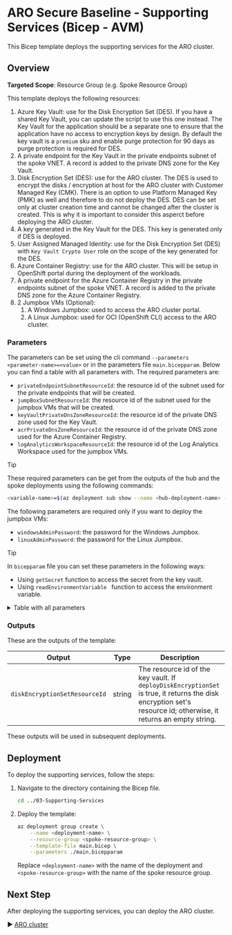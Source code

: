 # ARO Secure Baseline - Supporting Services (Bicep - AVM)

This Bicep template deploys the supporting services for the ARO cluster.

## Overview

**Targeted Scope**: Resource Group (e.g. Spoke Resource Group)

This template deploys the following resources:

1. Azure Key Vault: use for the Disk Encryption Set (DES). If you have a shared Key Vault, you can update the script to use this one instead. The Key Vault for the application should be a separate one to ensure that the application have no access to encryption keys by design. By default the key vault is a `premium` sku and enable purge protection for 90 days as purge protection is required for DES.
1. A private endpoint for the Key Vault in the private endpoints subnet of the spoke VNET. A record is added to the private DNS zone for the Key Vault.
1. Disk Encryption Set (DES): use for the ARO cluster. The DES is used to encrypt the disks / encryption at host for the ARO cluster with Customer Managed Key (CMK). There is an option to use Platform Managed Key (PMK) as well and therefore to do not deploy the DES. DES can be set only at cluster creation time and cannot be changed after the cluster is created. This is why it is important to consider this asperct before deploying the ARO cluster.
1. A key generated in the Key Vault for the DES. This key is generated only if DES is deployed.
1. User Assigned Managed Identity: use for the Disk Encryption Set (DES) with `Key Vault Crypto User` role on the scope of the key generated for the DES.
1. Azure Container Registry: use for the ARO cluster. This will be setup in OpenShift portal during the deployment of the workloads.
1. A private endpoint for the Azure Container Registry in the private endpoints subnet of the spoke VNET. A record is added to the private DNS zone for the Azure Container Registry.
1. 2 Jumpbox VMs (Optional):
    1. A Windows Jumpbox: used to access the ARO cluster portal.
    1. A Linux Jumpbox: used for OCI (OpenShift CLI) access to the ARO cluster.

### Parameters

The parameters can be set using the cli command `--parameters <parameter-name>=<value>` or in the parameters file `main.bicepparam`. Below you can find a table with all parameters with. The required parameters are:

- `privateEndpointSubnetResourceId`: the resource id of the subnet used for the private endpoints that will be created.
- `jumpBoxSubnetResourceId`: the resource id of the subnet used for the jumpbox VMs that will be created.
- `keyVaultPrivateDnsZoneResourceId`: the resource id of the private DNS zone used for the Key Vault.
- `acrPrivateDnsZoneResourceId`: the resource id of the private DNS zone used for the Azure Container Registry.
- `logAnalyticsWorkspaceResourceId`: the resource id of the Log Analytics Workspace used for the jumpbox VMs.

> [!TIP]
> These required parameters can be get from the outputs of the hub and the spoke deployments using the following commands:
>
> ```bash
> <variable-name>=$(az deployment sub show --name <hub-deployment-name> --query properties.outputs.<output-name>.value -o tsv)
> ```

The following parameters are required only if you want to deploy the jumpbox VMs:

- `windowsAdminPassword`: the password for the Windows Jumpbox.
- `linuxAdminPassword`: the password for the Linux Jumpbox.

> [!TIP]
> In `bicepparam` file you can set these parameters in the following ways:
> - Using `getSecret` function to access the secret from the key vault.
> - Using `readEnvironmentVariable ` function to access the environment variable.

<details>
<summary>Table with all parameters</summary>

| Name               | Type   | Description                                                                                                                                                                                                 | Default Value                 |
|--------------------|--------|-------------------------------------------------------------------------------------------------------------------------------------------------------------------------------------------------------------|-------------------------------|
| `workloadName`     | string | The name of the workload. Defaults to aro-lza.                                                                                                                                                                 | `aro-lza`                       |
| `location`         | string | The location of the resources. Defaults to the deployment location.                                                                                                                                        | `deployment().location`       |
| `env`              | string | The type of environment. Defaults to DEV.                                                                                                                                                                  | `DEV`                       |
| `hash`             | string | The hash to be added to every name like resource, subnet, etc. If not set, a unique string is generated for resources with global name based on its resource group id. The size of the hash is 5 characters. | `null` (optional parameter)   |
| `tags`             | object | The tags to apply to the resources. Defaults to an object with the environment and workload name.                                                                                                          | Object with `environment`, `workload`, and optionally `hash` |
| `enableAvmTelemetry` | bool | Enable Azure Verified Modules (AVM) telemetry. Defaults to true.                                                                                                                                           | `true`                        |
| `privateEndpointSubnetResourceId` | string | The resource id of the subnet where the private endpoint will be created. | |
| `jumpBoxSubnetResourceId`        | string | The resource id of the subnet where the jump box will be created.    | |
| `keyVaultPrivateDnsZoneResourceId` | string | The resource id of the private DNS zone for the key vault.          | |
| `acrPrivateDnsZoneResourceId`    | string | The resource id of the private DNS zone for the container registry.  | |
| `keyVaultName`                    | string          | The name of the key vault. Defaults to the naming convention `<abbreviation-key-vault><workloadName><lower-case-env><location-short>[<hash>]`.                                                                                | `generateUniqueGlobalName('keyVault', workloadName, env, location, null, hash, [resourceGroup().id], 5, 24, false)`|
| `keyVaultSku`                     | keyVaultSkuType | The SKU of the key vault. Defaults to premium.                                                                                                                                                                                 | `'premium'`                                                                                         |
| `enablePurgeProtection`           | bool            | Enable purge protection. Defaults to true. If disk encryption set is enabled, it is set to true as it is required by the cluster.                                                                                              | `true || deployDiskEncryptionSet`                                                                   |
| `softDeleteRetentionInDays`       | int             | The number of days to retain soft deleted keys. Defaults to 90.                                                                                                                                                               | `90`                                                                                                |
| `enableVaultForDeployment`        | bool            | Property to specify whether Azure Virtual Machines are permitted to retrieve certificates stored as secrets from the key vault. Defaults to false.                                                                             | `false`                                                                                             |
| `enableVaultForTemplateDeployment` | bool            | Property to specify whether Azure Resource Manager is permitted to retrieve secrets from the key vault. Defaults to false.                                                                                                     | `false`                                                                                             |
| `enableVaultForDiskEncryption`    | bool            | Property to specify whether Azure Disk Encryption is permitted to retrieve secrets from the key vault. Defaults to true.                                                                                                        | `true`                                                                                              |
| `keys`                            | keyType[]       | The key to be created in the key vault. Defaults to an empty array. If deployDiskEncryptionSet is set to true, a key for disk encryption set will be created.                                                                  | `[]`                                                                                                |
| `secrets`                         | array           |                                                                                                                                                                                                                               |                                                                                                     |
| `keyVaultPrivateEndpointName`     | string          | The name of the private endpoint for the key vault. Defaults to the naming convention `<abbreviation-private-endpoint>-<key-vault-name>`.                                                                                      | `generateResourceNameFromParentResourceName('privateEndpoint', keyVaultName, null, hash)`           |
| `deployDiskEncryptionSet`                        | bool       | Flag to determine if the disk encryption set should be deployed. Defaults to false.                                                                                                                                           | `true`                                                                                              |
| `diskEncryptionSetName`                          | string     | The name of the disk encryption set. Defaults to the naming convention `<abbreviation-disk-encryption-set>-<workloadName>-<lower-case-env>-<location-short>[-<hash>]`.                                                     | `generateResourceName('diskEncryptionSet', workloadName, env, location, null, hash)`                |
| `userManagedIdentityToAccessDiskEncryptionSetKeyName` | string | The name of the user managed identity to access the key vault for the disk encryption set. Defaults to the naming convention `<abbreviation-user-managed-identity>-<disk-encryption-set-name>[-<hash>]`.              | `generateResourceNameFromParentResourceName('userManagedIdentity', diskEncryptionSetName, null, hash)`|
| `diskEncryptionSetEncryptionType`               | string     | The type of encryption to be used for the disk encryption set. Defaults to `EncryptionAtRestWithCustomerKey`. Currently `ConfidentialVmEncryptedWithCustomerKey` is not supported by the AVM template.                     | `'EncryptionAtRestWithCustomerKey'`                                                                |
| `diskEncryptionSetKey`                           | keyType    | The key to be created in the key vault for the disk encryption set. Defaults to an empty array.                                                                                                                             | `{ name: generateResourceNameFromParentResourceName('keyVaultKey', diskEncryptionSetName, null, hash), kty: 'RSA', keySize: 2048, rotationPolicy: { attributes: { expiryTime: 'P2Y' }, lifetimeActions: [ { action: { type: 'Rotate' }, trigger: { timeBeforeExpiry: 'P2M' } }, { action: { type: 'Notify' }, trigger: { timeBeforeExpiry: 'P30D' } } ] } }` |
| `containerRegistryName`                   | string                  | The name of the container registry. Defaults to the naming convention `<abbreviation-container-registry>-<workloadName>-<lower-case-env>-<location-short>[-<hash>]`.                                                      | `generateUniqueGlobalName('containerRegistry', workloadName, env, location, null, hash, [resourceGroup().id], 5, 50, false)`|
| `containerRegistrySku`                    | containerRegistrySkuType | The SKU of the container registry. Defaults to Premium.                                                                                                                                                                        | `'Premium'`                                                                                         |
| `containerRegistryPrivateEndpointName`    | string                  | The name of the private endpoint for the container registry. Defaults to the naming convention `<abbreviation-private-endpoint>-<container-registry-name>`.                                                                | `generateResourceNameFromParentResourceName('privateEndpoint', containerRegistryName, null, hash)`  |
| `deployWindowsJumpbox`      | bool                  | Flag to determine if the Windows VM should be deployed. Defaults to true.                                                                                                                                                     | `true`                                                                                              |
| `windowsVMName`             | string                | The name of the Windows virtual machine. Defaults to the naming convention `<abbreviation-virtual-machine><workloadName>-<lower-case-env>-<location-short>-win-jbx[-<hash>]`.                                                  | `generateResourceName('virtualMachine', workloadName, env, location, 'win-jbx', hash)`              |
| `windowsVMComputerName`     | string                | The name of the Windows virtual machine computer. Defaults to the naming convention `<take(workloadName, 7)>-win-jbx`.                                                                                                         | `'${take(workloadName, 7)}-win-jbx'`                                                               |
| `imageReferenceWindows`     | imageReferenceType    | The image reference for the Windows VM.                                                                                                                                                                                        | `{ offer: 'WindowsServer', publisher: 'MicrosoftWindowsServer', sku: '2022-datacenter-azure-edition', version: 'latest' }` |
| `windowsVMSize`             | string                | The size of the Windows virtual machine. Defaults to Standard_B2ms.                                                                                                                                                            | `'Standard_B2ms'`                                                                                  |
| `windowsAdminUsername`      | string                | The username of the local administrator account for the Windows virtual machine. Defaults to arolzauser.                                                                                                                        | `'arolzauser'`                                                                                     |
| `windowsAdminPassword`      | string                | The password for the local administrator account for the Windows virtual machine.                                                                                                                                              |                                                                                                     |
| `windowsNicConfigurations`  | nicConfigurationType[] | The NIC configurations for the Windows virtual machine. Defaults to a single NIC configuration with the name `ipconfig01` and the subnet resource id of the jump box subnet.                                                   | `[ { deleteOptions: 'Delete', ipConfigurations: [ { name: 'ipconfig01', subnetResourceId: jumpBoxSubnetResourceId } ], nicSuffix: '-nic-01', enableAcceleratedNetworking: false } ]` |
| `windowsOsDiskConfiguration` | osDiskType           | The OS disk configuration for the Windows virtual machine. Defaults to a managed disk with a storage account type of Standard_LRS.                                                                                             | `{ createOption: 'FromImage', deleteOption: 'Delete', managedDisk: { storageAccountType: 'Standard_LRS' }, diskSizeGB: 128 }` |
| `deployLinuxJumpbox`          | bool                  | Flag to determine if the Linux VM should be deployed. Defaults to true.                                                                                                                                                       | `true`                                                                                              |
| `linuxVMName`                 | string                | The name of the Linux virtual machine. Defaults to the naming convention `<abbreviation-virtual-machine><workloadName>-<lower-case-env>-<location-short>-lnx-jbx[-<hash>]`.                                                    | `generateResourceName('virtualMachine', workloadName, env, location, 'lnx-jbx', hash)`              |
| `linuxVMComputerName`         | string                | The name of the Linux virtual machine computer. Defaults to the naming convention `<take(workloadName, 7)>-lnx-jbx`.                                                                                                           | `'${take(workloadName, 7)}-lnx-jbx'`                                                               |
| `imageReferenceLinux`         | imageReferenceType    | The image reference for the Linux VM.                                                                                                                                                                                        | `{ offer: '0001-com-ubuntu-server-jammy', publisher: 'Canonical', sku: '22_04-lts-gen2', version: 'latest' }` |
| `linuxVMSize`                 | string                | The size of the Linux virtual machine. Defaults to Standard_B2ms.                                                                                                                                                            | `'Standard_B2ms'`                                                                                  |
| `linuxAdminUsername`          | string                | The username of the local administrator account for the Linux virtual machine. Defaults to arolzauser.                                                                                                                        | `'arolzauser'`                                                                                     |
| `linuxAdminPassword`          | string                | The password for the local administrator account for the Linux virtual machine.                                                                                                                                              |                                                                                                     |
| `linuxNicConfigurations`      | nicConfigurationType[] | The NIC configurations for the Linux virtual machine. Defaults to a single NIC configuration with the name `ipconfig01` and the subnet resource id of the jump box subnet.                                                   | `[ { deleteOptions: 'Delete', ipConfigurations: [ { name: 'ipconfig01', subnetResourceId: jumpBoxSubnetResourceId } ], nicSuffix: '-nic-01', enableAcceleratedNetworking: false } ]` |
| `linuxOsDiskConfiguration`    | osDiskType           | The OS disk configuration for the Linux virtual machine. Defaults to a managed disk with a storage account type of Standard_LRS.                                                                                             | `{ createOption: 'FromImage', deleteOption: 'Delete', managedDisk: { storageAccountType: 'Standard_LRS' }, diskSizeGB: 128 }` |
| `logAnalyticsWorkspaceResourceId` | string            | The Log Analytics Workspace resource id. This is required to enable monitoring.                                                                                                                                              |                                                                                                     |
</details>

### Outputs

These are the outputs of the template:

| Output                        | Type    | Description                                                                                   |
|-------------------------------|---------|-----------------------------------------------------------------------------------------------|
| `diskEncryptionSetResourceId`  | string  | The resource id of the key vault. If `deployDiskEncryptionSet` is true, it returns the disk encryption set's resource id; otherwise, it returns an empty string. |

These outputs will be used in subsequent deployments.

## Deployment

To deploy the supporting services, follow the steps:

1. Navigate to the directory containing the Bicep file.

    ```bash
    cd ../03-Supporting-Services
    ```

1. Deploy the template:

    ```bash
    az deployment group create \
        --name <deployment-name> \
        --resource-group <spoke-resource-group> \
        --template-file main.bicep \
        --parameters ./main.bicepparam
    ```

    Replace `<deployment-name>` with the name of the deployment and `<spoke-resource-group>` with the name of the spoke resource group.

## Next Step

After deploying the supporting services, you can deploy the ARO cluster.

:arrow_forward: [ARO cluster](../04-ARO/README.md)
